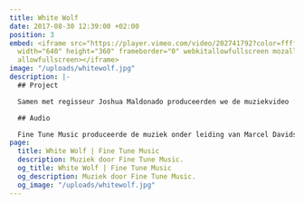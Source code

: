```yaml
---
title: White Wolf
date: 2017-08-30 12:39:00 +02:00
position: 3
embed: <iframe src="https://player.vimeo.com/video/202741792?color=ffffff&title=0&byline=0&portrait=0"
  width="640" height="360" frameborder="0" webkitallowfullscreen mozallowfullscreen
  allowfullscreen></iframe>
image: "/uploads/whitewolf.jpg"
description: |-
  ## Project

  Samen met regisseur Joshua Maldonado produceerden we de muziekvideo ‘White Wolf’. De witte en de zwarte wolf symboliseren het goede en het kwade van de mens, vanuit dit concept gaven we zowel het beeld als de muziek vorm.

  ## Audio

  Fine Tune Music produceerde de muziek onder leiding van Marcel Davids. In samenwerking met de Litouwse zangeres en songwriter Migloko kwamen de lyrics en vocalen tot stand.
page:
  title: White Wolf | Fine Tune Music
  description: Muziek door Fine Tune Music.
  og_title: White Wolf | Fine Tune Music
  og_description: Muziek door Fine Tune Music.
  og_image: "/uploads/whitewolf.jpg"
---
```


